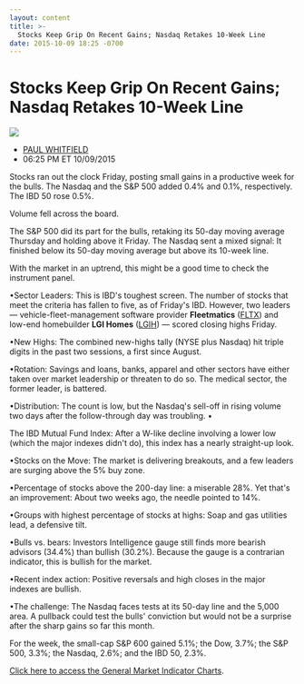 ```yaml
---
layout: content
title: >-
  Stocks Keep Grip On Recent Gains; Nasdaq Retakes 10-Week Line
date: 2015-10-09 18:25 -0700
---
```



Stocks Keep Grip On Recent Gains; Nasdaq Retakes 10-Week Line
==============================================================


![](https://www.investors.com/wp-content/uploads/ibd-migrated-images/MPv_151012_635800005403737689.png)

* [PAUL WHITFIELD](https://www.investors.com/author/whitfieldp/ "Posts by PAUL WHITFIELD")
* 06:25 PM ET 10/09/2015




  

Stocks ran out the clock Friday, posting small gains in a productive week for the bulls. The Nasdaq and the S&P 500 added 0.4% and 0.1%, respectively. The IBD 50 rose 0.5%.

  

Volume fell across the board.

  

The S&P 500 did its part for the bulls, retaking its 50-day moving average Thursday and holding above it Friday. The Nasdaq sent a mixed signal: It finished below its 50-day moving average but above its 10-week line.

  

With the market in an uptrend, this might be a good time to check the instrument panel.

  

•Sector Leaders: This is IBD's toughest screen. The number of stocks that meet the criteria has fallen to five, as of Friday's IBD. However, two leaders — vehicle-fleet-management software provider **Fleetmatics** ([FLTX](https://research.investors.com/quote.aspx?symbol=FLTX)) and low-end homebuilder **LGI Homes** ([LGIH](https://research.investors.com/quote.aspx?symbol=LGIH)) — scored closing highs Friday.

  

•New Highs: The combined new-highs tally (NYSE plus Nasdaq) hit triple digits in the past two sessions, a first since August.

  

•Rotation: Savings and loans, banks, apparel and other sectors have either taken over market leadership or threaten to do so. The medical sector, the former leader, is battered.

  

•Distribution: The count is low, but the Nasdaq's sell-off in rising volume two days after the follow-through day was troubling. •

The IBD Mutual Fund Index: After a W-like decline involving a lower low (which the major indexes didn't do), this index has a nearly straight-up look.

  

•Stocks on the Move: The market is delivering breakouts, and a few leaders are surging above the 5% buy zone.

  

•Percentage of stocks above the 200-day line: a miserable 28%. Yet that's an improvement: About two weeks ago, the needle pointed to 14%.

  

•Groups with highest percentage of stocks at highs: Soap and gas utilities lead, a defensive tilt.

  

•Bulls vs. bears: Investors Intelligence gauge still finds more bearish advisors (34.4%) than bullish (30.2%). Because the gauge is a contrarian indicator, this is bullish for the market.

  

•Recent index action: Positive reversals and high closes in the major indexes are bullish.

  

•The challenge: The Nasdaq faces tests at its 50-day line and the 5,000 area. A pullback could test the bulls' conviction but would not be a surprise after the sharp gains so far this month.

  

For the week, the small-cap S&P 600 gained 5.1%; the Dow, 3.7%; the S&P 500, 3.3%; the Nasdaq, 2.6%; and the IBD 50, 2.3%.

  

[Click here to access the General Market Indicator Charts](https://www.investors.com/pdf/GMI_101215.pdf).




